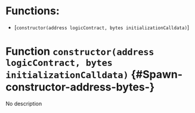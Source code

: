 # Functions:

- [`constructor(address logicContract, bytes initializationCalldata)`]

# Function `constructor(address logicContract, bytes initializationCalldata)` {#Spawn-constructor-address-bytes-}

No description

